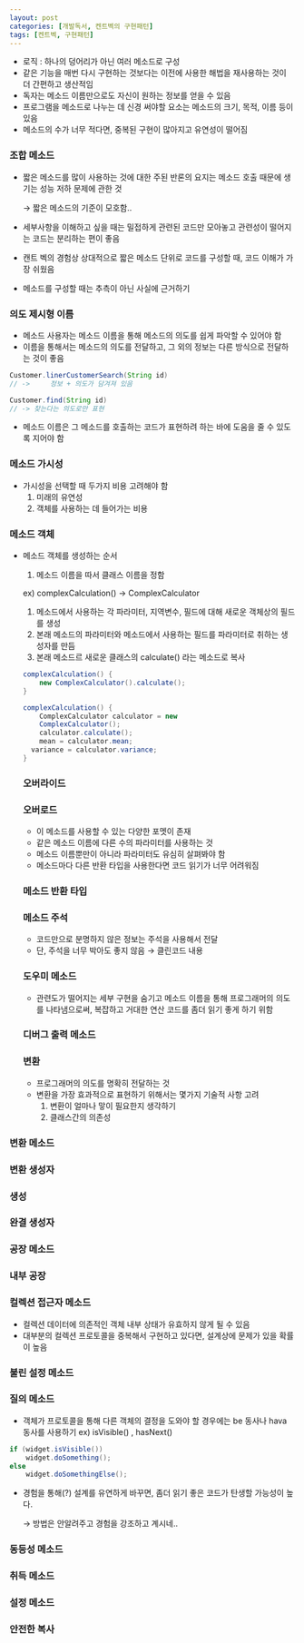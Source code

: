 ```yaml
---
layout: post
categories: [개발독서, 켄트벡의 구현패턴]
tags: [켄트벡, 구현패턴]
---
```

- 로직 : 하나의 덩어리가 아닌 여러 메소드로 구성
- 같은 기능을 매번 다시 구현하는 것보다는 이전에 사용한 해법을 재사용하는 것이 더 간편하고 생산적임
- 독자는 메소드 이름만으로도 자신이 원하는 정보를 얻을 수 있음
- 프로그램을 메소드로 나누는 데 신경 써야할 요소는 메소드의 크기, 목적, 이름 등이 있음
- 메소드의 수가 너무 적다면, 중복된 구현이 많아지고 유연성이 떨어짐

### 조합 메소드

- 짧은 메소드를 많이 사용하는 것에 대한 주된 반론의 요지는 메소드 호출 때문에 생기는 성능 저하 문제에 관한 것

  → 짧은 메소드의 기준이 모호함..

- 세부사항을 이해하고 싶을 때는 밀접하게 관련된 코드만 모아놓고 관련성이 떨어지는 코드는 분리하는 편이 좋음
- 캔트 벡의 경험상 상대적으로 짧은 메소드 단위로 코드를 구성할 때, 코드 이해가 가장 쉬웠음
- 메소드를 구성할 때는 추측이 아닌 사실에 근거하기

### 의도 제시형 이름

- 메소드 사용자는 메소드 이름을 통해 메소드의 의도를 쉽게 파악할 수 있어야 함
- 이름을 통해서는 메소드의 의도를 전달하고, 그 외의 정보는 다른 방식으로 전달하는 것이 좋음

```java
Customer.linerCustomerSearch(String id)
// ->     정보 + 의도가 담겨져 있음
```

```java
Customer.find(String id)
// -> 찾는다는 의도로만 표현
```

- 메소드 이름은 그 메소드를 호출하는 코드가 표현하려 하는 바에 도움을 줄 수 있도록 지어야 함

### 메소드 가시성

- 가시성을 선택할 때 두가지 비용 고려해야 함
  1. 미래의 유연성
  2. 객체를 사용하는 데 들어가는 비용

### 메소드 객체

- 메소드 객체를 생성하는 순서
  1. 메소드 이름을 따서 클래스 이름을 정함

  ex) complexCalculation() → ComplexCalculator

  1. 메소드에서 사용하는 각 파라미터, 지역변수, 필드에 대해 새로운 객체상의 필드를 생성
  2. 본래 메소드의 파라미터와 메소드에서 사용하는 필드를 파라미터로 취하는 생성자를 만듬
  3. 본래 메소드르 새로운 클래스의 calculate() 라는 메소드로 복사

    ```java
    complexCalculation() {
    	new ComplexCalculator().calculate();
    }
    ```

    ```java
    complexCalculation() {
    	ComplexCalculator calculator = new
    	ComplexCalculator();
    	calculator.calculate();
    	mean = calculator.mean;
      variance = calculator.variance;
    }
    ```

  ### 오버라이드

  ### 오버로드

  - 이 메소드를 사용할 수 있는 다양한 포멧이 존재
  - 같은 메소드 이름에 다른 수의 파라미터를 사용하는 것
  - 메소드 이름뿐만이 아니라 파라미터도 유심히 살펴봐야 함
  - 메소드마다 다른 반환 타입을 사용한다면 코드 읽기가 너무 어려워짐

  ### 메소드 반환 타입

  ### 메소드 주석

  - 코드만으로 분명하지 않은 정보는 주석을 사용해서 전달
  - 단, 주석을 너무 박아도 좋지 않음 → 클린코드 내용

  ### 도우미 메소드

  - 관련도가 떨어지는 세부 구현을 숨기고 메소드 이름을 통해 프로그래머의 의도를 나타냄으로써, 복잡하고 거대한 연산 코드를 좀더 읽기 좋게 하기 위함

  ### 디버그 출력 메소드

  ### 변환

  - 프로그래머의 의도를 명확히 전달하는 것
  - 변환을 가장 효과적으로 표현하기 위해서는 몇가지 기술적 사항 고려
    1. 변환이 얼마나 맣이 필요한지 생각하기
    2. 클래스간의 의존성

### 변환 메소드

### 변환 생성자

### 생성

### 완결 생성자

### 공장 메소드

### 내부 공장

### 컬렉션 접근자 메소드

- 컬렉션 데이터에 의존적인 객체 내부 상태가 유효하지 않게 될 수 있음
- 대부분의 컬렉션 프로토콜을 중복해서 구현하고 있다면, 설계상에 문제가 있을 확률이 높음

### 불린 설정 메소드

### 질의 메소드

- 객체가 프로토콜을 통해 다른 객체의 결정을 도와야 할 경우에는 be 동사나 hava 동사를 사용하기 ex) isVisible() , hasNext()

```java
if (widget.isVisible())
	widget.doSomething();
else
	widget.doSomethingElse();
```

- 경험을 통해(?) 설계를 유연하게 바꾸면, 좀더 읽기 좋은 코드가 탄생할 가능성이 높다.

  → 방법은 안알려주고 경험을 강조하고 계시네..


### 동등성 메소드

### 취득 메소드

### 설정 메소드

### 안전한 복사
